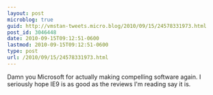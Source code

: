 ```yaml
---
layout: post
microblog: true
guid: http://vmstan-tweets.micro.blog/2010/09/15/24578331973.html
post_id: 3046448
date: 2010-09-15T09:12:51-0600
lastmod: 2010-09-15T09:12:51-0600
type: post
url: /2010/09/15/24578331973.html
---
```

Damn you Microsoft for actually making compelling software again. I seriously hope IE9 is as good as the reviews I'm reading say it is.
